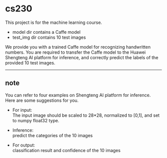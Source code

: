 # cs230

This project is for the machine learning course.
* model dir contains a Caffe model
* test_img dir contains 10 test images

We provide you with a trained Caffe model for recognizing handwritten numbers. You are required to transfer the Caffe model to the Huawei Shengteng AI platform for inference, and correctly predict the labels of the provided 10 test images.

---
## note
You can refer to four examples on Shengteng AI platform for inference.  
Here are some suggestions for you.

* For input:  
The input image should be scaled to 28*28, normalized to [0,1], and set to numpy float32 type.

* Inference:  
predict the categories of the 10 images

* For output:  
classification result and confidence of the 10 images
